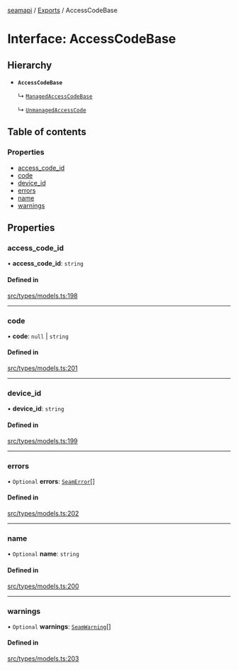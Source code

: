 [seamapi](../README.md) / [Exports](../modules.md) / AccessCodeBase

# Interface: AccessCodeBase

## Hierarchy

- **`AccessCodeBase`**

  ↳ [`ManagedAccessCodeBase`](ManagedAccessCodeBase.md)

  ↳ [`UnmanagedAccessCode`](UnmanagedAccessCode.md)

## Table of contents

### Properties

- [access\_code\_id](AccessCodeBase.md#access_code_id)
- [code](AccessCodeBase.md#code)
- [device\_id](AccessCodeBase.md#device_id)
- [errors](AccessCodeBase.md#errors)
- [name](AccessCodeBase.md#name)
- [warnings](AccessCodeBase.md#warnings)

## Properties

### access\_code\_id

• **access\_code\_id**: `string`

#### Defined in

[src/types/models.ts:198](https://github.com/seamapi/javascript/blob/main/src/types/models.ts#L198)

___

### code

• **code**: ``null`` \| `string`

#### Defined in

[src/types/models.ts:201](https://github.com/seamapi/javascript/blob/main/src/types/models.ts#L201)

___

### device\_id

• **device\_id**: `string`

#### Defined in

[src/types/models.ts:199](https://github.com/seamapi/javascript/blob/main/src/types/models.ts#L199)

___

### errors

• `Optional` **errors**: [`SeamError`](SeamError.md)[]

#### Defined in

[src/types/models.ts:202](https://github.com/seamapi/javascript/blob/main/src/types/models.ts#L202)

___

### name

• `Optional` **name**: `string`

#### Defined in

[src/types/models.ts:200](https://github.com/seamapi/javascript/blob/main/src/types/models.ts#L200)

___

### warnings

• `Optional` **warnings**: [`SeamWarning`](SeamWarning.md)[]

#### Defined in

[src/types/models.ts:203](https://github.com/seamapi/javascript/blob/main/src/types/models.ts#L203)
